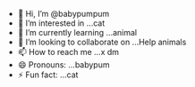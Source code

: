 - 👋 Hi, I’m @babypumpum
- 👀 I’m interested in ...cat
- 🌱 I’m currently learning ...animal
- 💞️ I’m looking to collaborate on ...Help animals
- 📫 How to reach me ...x dm
- 😄 Pronouns: ...babypum
- ⚡ Fun fact: ...cat

<!---
babypumpum/babypumpum is a ✨ special ✨ repository because its `README.md` (this file) appears on your GitHub profile.
You can click the Preview link to take a look at your changes.
--->
